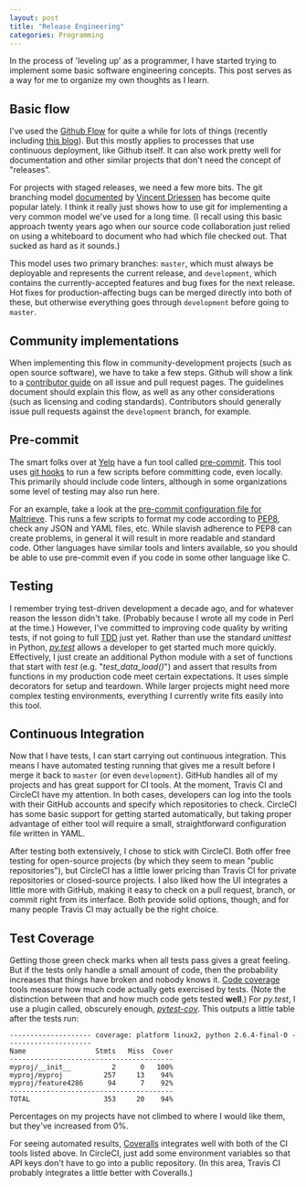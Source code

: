```yaml
---
layout: post
title: "Release Engineering"
categories: Programming
---
```


In the process of 'leveling up' as a programmer, I have started trying to implement some basic software engineering concepts. This post serves as a way for me to organize my own thoughts as I learn.

## Basic flow
I've used the [Github Flow](https://guides.github.com/introduction/flow/) for quite a while for lots of things (recently including [this blog](https://github.com/krmaxwell/krmaxwell.github.io)). But this mostly applies to processes that use continuous deployment, like Github itself. It can also work pretty well for documentation and other similar projects that don't need the concept of "releases".

For projects with staged releases, we need a few more bits. The git branching model [documented](http://nvie.com/posts/a-successful-git-branching-model/) by [Vincent Driessen](https://twitter.com/nvie) has become quite popular lately. I think it really just shows how to use git for implementing a very common model we've used for a long time. (I recall using this basic approach twenty years ago when our source code collaboration just relied on using a whiteboard to document who had which file checked out. That sucked as hard as it sounds.)

This model uses two primary branches: `master`, which must always be deployable and represents the current release, and `development`, which contains the currently-accepted features and bug fixes for the next release. Hot fixes for production-affecting bugs can be merged directly into both of these, but otherwise everything goes through `development` before going to `master`.

## Community implementations

When implementing this flow in community-development projects (such as open source software), we have to take a few steps. Github will show a link to a [contributor guide](https://github.com/blog/1184-contributing-guidelines) on all issue and pull request pages. The guidelines document should explain this flow, as well as any other considerations (such as licensing and coding standards). Contributors should generally issue pull requests against the `development` branch, for example.

## Pre-commit

The smart folks over at [Yelp](http://www.yelp.com) have a fun tool called [pre-commit](http://pre-commit.com). This tool uses [git hooks](http://githooks.com) to run a few scripts before committing code, even locally. This primarily should include code linters, although in some organizations some level of testing may also run here.

For an example, take a look at the [pre-commit configuration file for Maltrieve](https://github.com/krmaxwell/maltrieve/blob/3f6fdcc3c8d139dbab3c5153efc95f65b8f30251/.pre-commit-config.yaml). This runs a few scripts to format my code according to [PEP8](https://www.python.org/dev/peps/pep-0008/), check any JSON and YAML files, etc. While slavish adherence to PEP8 can create problems, in general it will result in more readable and standard code. Other languages have similar tools and linters available, so you should be able to use pre-commit even if you code in some other language like C.

## Testing

I remember trying test-driven development a decade ago, and for whatever reason the lesson didn't take. (Probably because I wrote all my code in Perl at the time.) However, I've committed to improving code quality by writing tests, if not going to full [TDD](http://c2.com/cgi/wiki?TestDrivenDevelopment) just yet. Rather than use the standard _unittest_ in Python, [_py.test_](http://pytest.org) allows a developer to get started much more quickly. Effectively, I just create an additional Python module with a set of functions that start with _test_ (e.g. "_test_data_load()_") and assert that results from functions in my production code meet certain expectations. It uses simple decorators for setup and teardown. While larger projects might need more complex testing environments, everything I currently write fits easily into this tool.

## Continuous Integration

Now that I have tests, I can start carrying out continuous integration. This means I have automated testing running that gives me a result before I merge it back to `master` (or even `development`). GitHub handles all of my projects and has great support for CI tools. At the moment, Travis CI and CircleCI have my attention. In both cases, developers can log into the tools with their GitHub accounts and specify which repositories to check. CircleCI has some basic support for getting started automatically, but taking proper advantage of either tool will require a small, straightforward configuration file written in YAML.

After testing both extensively, I chose to stick with CircleCI. Both offer free testing for open-source projects (by which they seem to mean "public repositories"), but CircleCI has a little lower pricing than Travis CI for private repositories or closed-source projects. I also liked how the UI integrates a little more with GitHub, making it easy to check on a pull request, branch, or commit right from its interface. Both provide solid options, though, and for many people Travis CI may actually be the right choice.

## Test Coverage

Getting those green check marks when all tests pass gives a great feeling. But if the tests only handle a small amount of code, then the probability increases that things have broken and nobody knows it. [Code coverage](http://martinfowler.com/bliki/TestCoverage.html) tools measure how much code actually gets exercised by tests. (Note the distinction between that and how much code gets tested **well**.) For _py.test_, I use a plugin called, obscurely enough, [_pytest-cov_](https://pypi.python.org/pypi/pytest-cov). This outputs a little table after the tests run:

```
-------------------- coverage: platform linux2, python 2.6.4-final-0 ---------------------
Name                 Stmts   Miss  Cover
----------------------------------------
myproj/__init__          2      0   100%
myproj/myproj          257     13    94%
myproj/feature4286      94      7    92%
----------------------------------------
TOTAL                  353     20    94%
```

Percentages on my projects have not climbed to where I would like them, but they've increased from 0%.

For seeing automated results, [Coveralls](https://coveralls.io) integrates well with both of the CI tools listed above. In CircleCI, just add some environment variables so that API keys don't have to go into a public repository. (In this area, Travis CI probably integrates a little better with Coveralls.)
